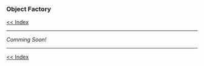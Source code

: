 ### Object Factory

[<< Index](/wiki/index.md)

---

*Comming Soon!*

---

[<< Index](/wiki/index.md)
